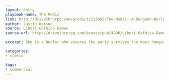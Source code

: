 ```yaml
---
layout: entry
playbook-name: The Medic
link: http://drivethrurpg.com/product/113692/The-Medic--A-Dungeon-World-Playbook
author: Justin Watson
source: Liberi Gothica Games
source-url: http://drivethrurpg.com/browse/pub/4996/Liberi-Gothica-Games

excerpt: She is a healer who ensures the party survives the most dangerous of circumstances.

categories:
- cleric

tags:
- commercial
---
```

